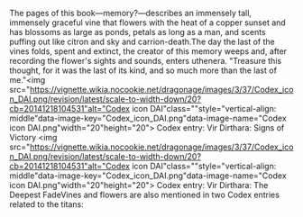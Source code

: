 The pages of this book—memory?—describes an immensely tall, immensely graceful vine that flowers with the heat of a copper sunset and has blossoms as large as ponds, petals as long as a man, and scents puffing out like citron and sky and carrion-death.The day the last of the vines folds, spent and extinct, the creator of this memory weeps and, after recording the flower's sights and sounds, enters uthenera.
"Treasure this thought, for it was the last of its kind, and so much more than the last of me."<img src="https://vignette.wikia.nocookie.net/dragonage/images/3/37/Codex_icon_DAI.png/revision/latest/scale-to-width-down/20?cb=20141218104531"alt="Codex icon DAI"class=""style="vertical-align: middle"data-image-key="Codex_icon_DAI.png"data-image-name="Codex icon DAI.png"width="20"height="20"> Codex entry: Vir Dirthara: Signs of Victory
<img src="https://vignette.wikia.nocookie.net/dragonage/images/3/37/Codex_icon_DAI.png/revision/latest/scale-to-width-down/20?cb=20141218104531"alt="Codex icon DAI"class=""style="vertical-align: middle"data-image-key="Codex_icon_DAI.png"data-image-name="Codex icon DAI.png"width="20"height="20"> Codex entry: Vir Dirthara: The Deepest FadeVines and flowers are also mentioned in two Codex entries related to the titans:
